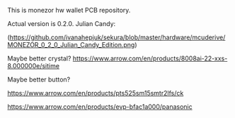 This is monezor hw wallet PCB repository.

Actual version is 0.2.0. Julian Candy:

(https://github.com/ivanahepjuk/sekura/blob/master/hardware/mcuderive/MONEZOR_0_2_0_Julian_Candy_Edition.png)



Maybe better crystal?
https://www.arrow.com/en/products/8008ai-22-xxs-8.000000e/sitime

Maybe better button?

https://www.arrow.com/en/products/pts525sm15smtr2lfs/ck

https://www.arrow.com/en/products/evp-bfac1a000/panasonic

